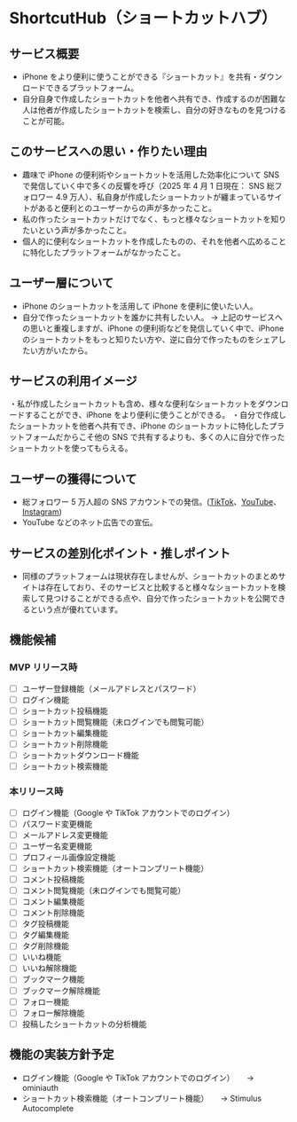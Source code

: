 # ShortcutHub（ショートカットハブ）

## サービス概要

- iPhone をより便利に使うことができる『ショートカット』を共有・ダウンロードできるプラットフォーム。
- 自分自身で作成したショートカットを他者へ共有でき、作成するのが困難な人は他者が作成したショートカットを検索し、自分の好きなものを見つけることが可能。

## このサービスへの思い・作りたい理由

- 趣味で iPhone の便利術やショートカットを活用した効率化について SNS で発信していく中で多くの反響を呼び（2025 年 4 月 1 日現在： SNS 総フォロワー 4.9 万人）、私自身が作成したショートカットが纏まっているサイトがあると便利とのユーザーからの声が多かったこと。
- 私の作ったショートカットだけでなく、もっと様々なショートカットを知りたいという声が多かったこと。
- 個人的に便利なショートカットを作成したものの、それを他者へ広めることに特化したプラットフォームがなかったこと。

## ユーザー層について

- iPhone のショートカットを活用して iPhone を便利に使いたい人。
- 自分で作ったショートカットを誰かに共有したい人。
  → 上記のサービスへの思いと重複しますが、iPhone の便利術などを発信していく中で、iPhone のショートカットをもっと知りたい方や、逆に自分で作ったものをシェアしたい方がいたから。

## サービスの利用イメージ

・私が作成したショートカットも含め、様々な便利なショートカットをダウンロードすることができ、iPhone をより便利に使うことができる。
・自分で作成したショートカットを他者へ共有でき、iPhone のショートカットに特化したプラットフォームだからこそ他の SNS で共有するよりも、多くの人に自分で作ったショートカットを使ってもらえる。

## ユーザーの獲得について

- 総フォロワー 5 万人超の SNS アカウントでの発信。([TikTok](https://www.tiktok.com/@mike_iphone?_t=ZS-8vA5wzuRCWQ&_r=1)、[YouTube](https://youtube.com/channel/UC5MKBFQFZ1kD9MIeo8DCr7g?si=uXPEtbOgAyH68KPv)、[Instagram](https://www.instagram.com/mikeneko_iphone?igsh=Mm5tbDJpNHZhcDY3&utm_source=qr))
- YouTube などのネット広告での宣伝。

## サービスの差別化ポイント・推しポイント

- 同様のプラットフォームは現状存在しませんが、ショートカットのまとめサイトは存在しており、そのサービスと比較すると様々なショートカットを検索して見つけることができる点や、自分で作ったショートカットを公開できるという点が優れています。

## 機能候補

### MVP リリース時

- [ ] ユーザー登録機能（メールアドレスとパスワード）
- [ ] ログイン機能
- [ ] ショートカット投稿機能
- [ ] ショートカット閲覧機能（未ログインでも閲覧可能）
- [ ] ショートカット編集機能
- [ ] ショートカット削除機能
- [ ] ショートカットダウンロード機能
- [ ] ショートカット検索機能

### 本リリース時

- [ ] ログイン機能（Google や TikTok アカウントでのログイン）
- [ ] パスワード変更機能
- [ ] メールアドレス変更機能
- [ ] ユーザー名変更機能
- [ ] プロフィール画像設定機能
- [ ] ショートカット検索機能（オートコンプリート機能）
- [ ] コメント投稿機能
- [ ] コメント閲覧機能（未ログインでも閲覧可能）
- [ ] コメント編集機能
- [ ] コメント削除機能
- [ ] タグ投稿機能
- [ ] タグ編集機能
- [ ] タグ削除機能
- [ ] いいね機能
- [ ] いいね解除機能
- [ ] ブックマーク機能
- [ ] ブックマーク解除機能
- [ ] フォロー機能
- [ ] フォロー解除機能
- [ ] 投稿したショートカットの分析機能

## 機能の実装方針予定

- ログイン機能（Google や TikTok アカウントでのログイン）
  　 → ominiauth
- ショートカット検索機能（オートコンプリート機能）
  　 → Stimulus Autocomplete
